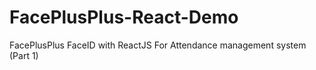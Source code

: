 # FacePlusPlus-React-Demo
FacePlusPlus FaceID with ReactJS For Attendance management system (Part 1)
